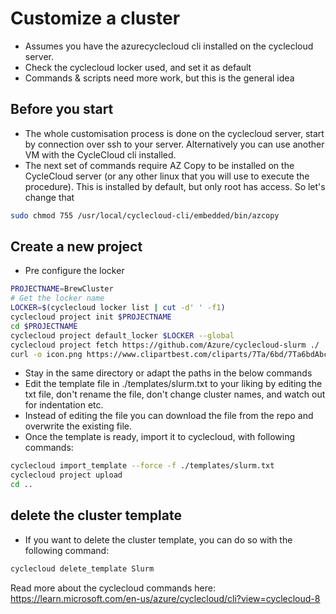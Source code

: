 # Customize a cluster
- Assumes you have the azurecyclecloud cli installed on the cyclecloud server.
- Check the cyclecloud locker used, and set it as default
- Commands & scripts need more work, but this is the general idea

## Before you start
- The whole customisation process is done on the cyclecloud server, start by connection over ssh to your server.  Alternatively you can use another VM with the CycleCloud cli installed.
- The next set of commands require AZ Copy to be installed on the CycleCloud server (or any other linux that you will use to execute the procedure).  This is installed by default, but only root has access.  So let's change that
```bash
sudo chmod 755 /usr/local/cyclecloud-cli/embedded/bin/azcopy
```

## Create a new project 
- Pre configure the locker

```bash
PROJECTNAME=BrewCluster
# Get the locker name
LOCKER=$(cyclecloud locker list | cut -d' ' -f1)
cyclecloud project init $PROJECTNAME
cd $PROJECTNAME
cyclecloud project default_locker $LOCKER --global
cyclecloud project fetch https://github.com/Azure/cyclecloud-slurm ./
curl -o icon.png https://www.clipartbest.com/cliparts/7Ta/6bd/7Ta6bdAbc.png 

```
- Stay in the same directory or adapt the paths in the below commands
- Edit the template file in ./templates/slurm.txt to your liking by editing the txt file, don't rename the file, don't change cluster names, and watch out for indentation etc.
- Instead of editing the file you can download the file from the repo and overwrite the existing file.
- Once the template is ready, import it to cyclecloud, with following commands:

```bash 
cyclecloud import_template --force -f ./templates/slurm.txt
cyclecloud project upload
cd ..
```
## delete the cluster template
- If you want to delete the cluster template, you can do so with the following command:

```bash
cyclecloud delete_template Slurm
```

Read more about the cyclecloud commands here: https://learn.microsoft.com/en-us/azure/cyclecloud/cli?view=cyclecloud-8
